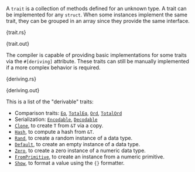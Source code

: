A `trait` is a collection of methods defined for an unknown type. A trait
can be implemented for any `struct`. When some instances implement the same
trait, they can be grouped in an array since they provide the same interface.

{trait.rs}

{trait.out}

The compiler is capable of providing basic implementations for some traits via
the `#[deriving]` attribute. These traits can still be manually implemented if
a more complex behavior is required.

{deriving.rs}

{deriving.out}

This is a list of the "derivable" traits:
* Comparison traits:
  [`Eq`](http://static.rust-lang.org/doc/master/std/cmp/trait.Eq.html),
  [`TotalEq`](http://static.rust-lang.org/doc/master/std/cmp/trait.TotalEq.html),
  [`Ord`](http://static.rust-lang.org/doc/master/std/cmp/trait.Ord.html),
  [`TotalOrd`](http://static.rust-lang.org/doc/master/std/cmp/trait.TotalOrd.html)
* Serialization:
  [`Encodable`](http://static.rust-lang.org/doc/master/serialize/trait.Encodable.html),
  [`Decodable`](http://static.rust-lang.org/doc/master/serialize/trait.Decodable.html)
* [`Clone`](http://static.rust-lang.org/doc/master/std/clone/trait.Clone.html),
  to create `T` from `&T` via a copy.
* [`Hash`](http://static.rust-lang.org/doc/master/std/hash/trait.Hash.html), to
  compute a hash from `&T`.
* [`Rand`](http://static.rust-lang.org/doc/master/rand/trait.Rand.html), to
  create a random instance of a data type.
* [`Default`](http://static.rust-lang.org/doc/master/std/default/trait.Default.html),
  to create an empty instance of a data type.
* [`Zero`](http://static.rust-lang.org/doc/master/std/num/trait.Zero.html), to
  create a zero instance of a numeric data type.
* [`FromPrimitive`](http://static.rust-lang.org/doc/master/std/num/trait.FromPrimitive.html),
  to create an instance from a numeric primitive.
* [`Show`](http://static.rust-lang.org/doc/master/std/fmt/trait.Show.html), to
  format a value using the `{}` formatter.
